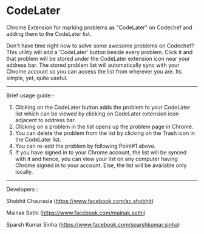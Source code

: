 CodeLater
=========

Chrome Extension for marking problems as "CodeLater" on Codechef and adding them to the CodeLater list.

Don't have time right now to solve some awesome problems on Codechef? This utility will add a 'CodeLater' button beside every problem. Click it and that problem will be stored under the CodeLater extension icon near your address bar. The stored problem list will automatically sync with your Chrome account so you can access the list from wherever you are. Its simple, yet, quite useful.

--------------------------------------------------------------------------------------------------------------------------

Brief usage guide:-

 1. Clicking on the CodeLater button adds the problem to your CodeLater list which can be viewed by clicking on CodeLater     extension icon adjacent to address bar.
 2. Clicking on a problem in the list opens up the problem page in Chrome.
 3. You can delete the problem from the list by clicking on the Trash icon in the CodeLater list.
 4. You can re-add the problem by following Point#1 above.
 5. If you have signed in to your Chrome account, the list will be synced with it and hence, you can view your list on any     computer having Chrome signed in to your account. Else, the list will be available only locally.
 
--------------------------------------------------------------------------------------------------------------------------

Developers : 

Shobhit Chaurasia (https://www.facebook.com/sc.shobhit)

Mainak Sethi (https://www.facebook.com/mainak.sethi)

Sparsh Kumar Sinha (https://www.facebook.com/sparshkumar.sinha)
